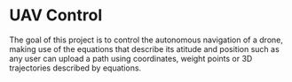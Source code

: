 # UAV Control
The goal of this project is to control the autonomous navigation of a drone, making use of the equations that describe its atitude and position such as any user can upload a path using coordinates, weight points or 3D trajectories described by equations.
